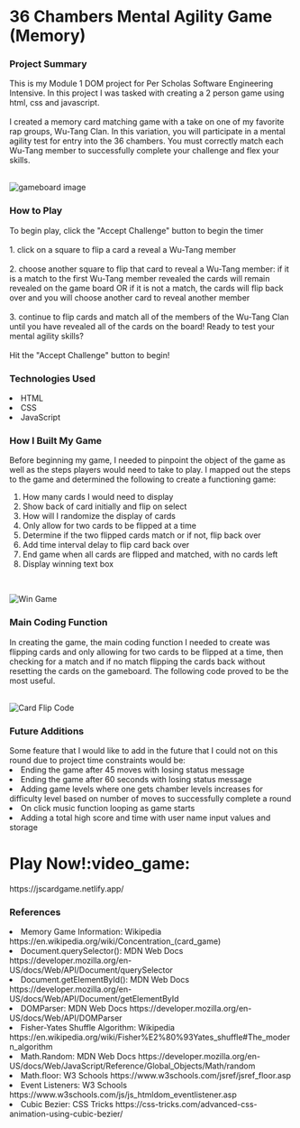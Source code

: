 <h1> 36 Chambers Mental Agility Game (Memory) </h1>

<h3>Project Summary</h3> 
This is my Module 1 DOM project for Per Scholas Software Engineering Intensive. In this project I was tasked with creating a 2 person game using html, css and javascript. <br>
<br>
I created a memory card matching game with a take on one of my favorite rap groups, Wu-Tang Clan. In this variation, you will participate in a mental agility test for entry into the 36 chambers. You must correctly match each Wu-Tang member to successfully complete your challenge and flex your skills.
<br>
<br>

![gameboard image](https://user-images.githubusercontent.com/126014224/229874621-733ae376-e2d0-495a-b644-5391a37b66f0.JPG)

<h3>How to Play</h3>
To begin play, click the "Accept Challenge" button to begin the timer<br>
<br>
1. click on a square to flip a card a reveal a Wu-Tang member<br>
<br>
2. choose another square to flip that card to reveal a Wu-Tang member: if it is a match to the first Wu-Tang member revealed the cards will remain revealed on the game board OR if it is not a match, the cards will flip back over and you will choose another card to reveal another member <br>
<br>
3. continue to flip cards and match all of the members of the Wu-Tang Clan until you have revealed all of the cards on the board!
Ready to test your mental agility skills? <br>
<br>
Hit the "Accept Challenge" button to begin!


<h3>Technologies Used</h3>
<li>HTML</li>
<li>CSS</li>
<li>JavaScript</li>

<h3>How I Built My Game</h3>

Before beginning my game, I needed to pinpoint the object of the game as well as the steps players would need to take to play. I mapped out the steps to the game and determined the following to create a functioning game:
<ol>
<li>How many cards I would need to display</li>
<li>Show back of card initially and flip on select</li>
<li>How will I randomize the display of cards</li>
<li>Only allow for two cards to be flipped at a time</li>
<li>Determine if the two flipped cards match or if not, flip back over</li>
<li>Add time interval delay to flip card back over</li>
<li>End game when all cards are flipped and matched, with no cards left</li>
<li>Display winning text box</li>  
</ol>

<br>

![Win Game](https://user-images.githubusercontent.com/126014224/229876016-01fdf906-5382-4e82-93d8-bdc1d76c8bf3.JPG)


<h3>Main Coding Function</h3>
In creating the game, the main coding function I needed to create was flipping cards and only allowing for two cards to be flipped at a time, then checking for a match and if no match flipping the cards back without resetting the cards on the gameboard. The following code proved to be the most useful. 
<br>
<br>

![Card Flip Code](https://user-images.githubusercontent.com/126014224/229875121-085dd173-4ade-4a6c-9196-731d96f9d40f.JPG)


<h3>Future Additions</h3>
Some feature that I would like to add in the future that I could not on this round due to project time constraints would be:
<li>Ending the game after 45 moves with losing status message</li>
<li>Ending the game after 60 seconds with losing status message</li>
<li>Adding game levels where one gets chamber levels increases for difficulty level based on number of moves to successfully complete a round</li>
<li>On click music function looping as game starts</li>
<li>Adding a total high score and time with user name input values and storage</li>

<h1>Play Now!:video_game:</h1>
https://jscardgame.netlify.app/

<h3>References</h3>
<li>Memory Game Information: Wikipedia https://en.wikipedia.org/wiki/Concentration_(card_game)</li>
<li>Document.querySelector(): MDN Web Docs https://developer.mozilla.org/en-US/docs/Web/API/Document/querySelector</li>
<li>Document.getElementById(): MDN Web Docs https://developer.mozilla.org/en-US/docs/Web/API/Document/getElementById</li>
<li>DOMParser: MDN Web Docs https://developer.mozilla.org/en-US/docs/Web/API/DOMParser</li>
<li>Fisher-Yates Shuffle Algorithm: Wikipedia https://en.wikipedia.org/wiki/Fisher%E2%80%93Yates_shuffle#The_modern_algorithm</li>
<li>Math.Random: MDN Web Docs https://developer.mozilla.org/en-US/docs/Web/JavaScript/Reference/Global_Objects/Math/random</li>
<li>Math.floor: W3 Schools https://www.w3schools.com/jsref/jsref_floor.asp</li>
<li>Event Listeners: W3 Schools https://www.w3schools.com/js/js_htmldom_eventlistener.asp</li>
<li>Cubic Bezier: CSS Tricks https://css-tricks.com/advanced-css-animation-using-cubic-bezier/</li>







